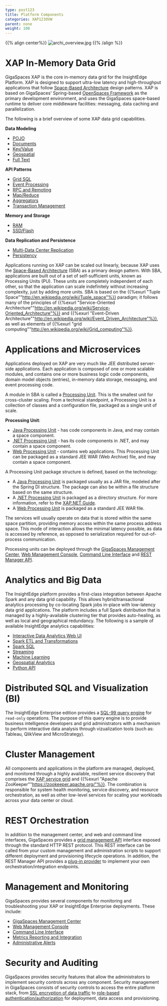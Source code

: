 ```yaml
---
type: post123
title: Platform Components
categories: XAP123OVW
parent: none
weight: 100
---
```


 

{{% align center%}}
![archi_overview.jpg](/attachment_files/Product_Architecture1.png)
{{% /align %}}

# XAP In-Memory Data Grid

GigaSpaces XAP is the core in-memory data grid for the InsightEdge Platform. XAP is designed to support ultra-low latency and high-throughput applications that follow [Space-Based Architecture](./space-based-architecture.html) design patterns. XAP is based on GigaSpaces' Spring-based [OpenSpaces Framework](./product-architecture.html#product-architecture-openSpaces-api-and-components) as the primary development environment, and uses the GigaSpaces space-based runtime to deliver core middleware facilities: messaging, data caching and parallelization.

The following is a brief overview of some XAP data grid capabilities.

**Data Modeling**

- [POJO](../dev-java/pojo-overview.html)
- [Documents](../dev-java/document-api.html)
- [Key/Value](../dev-java/map-api.html)
- [Geospatial](../dev-java/indexing-geospatial.html)
- [Full Text](../dev-java/indexing-text-search.html)

**API Patterns**

- [Grid SQL](../dev-java/query-sql.html)
- [Event Processing](../dev-java/event-processing.html)
- [RPC and Remoting](../dev-java/space-based-remoting-overview.html)
- [Map/Reduce](../dev-java/task-execution-overview.html)
- [Aggregators](../dev-java/aggregators.html)
- [Transaction Management](../dev-java/transaction-overview.html)


**Memory and Storage**

- [RAM](../dev-java/memory-management-overview.html)
- [SSD/Flash](../admin/memoryxtend-rocksdb-ssd.html)


**Data Replication and Persistence**

- [Multi-Data Center Replication](../dev-java/multi-site-replication-overview.html)
- [Persistency](../dev-java/space-persistency-overview.html)


Applications running on XAP can be scaled out linearly, because XAP uses the [Space-Based Architecture](./space-based-architecture.html) (SBA) as a primary design pattern. With SBA, applications are built out of a set of self-sufficient units, known as Processing Units (PU). These units are completely independent of each other, so that the application can scale indefinitely without increasing complexity, just by adding more units. SBA is based on the {{%exurl "Tuple Space""http://en.wikipedia.org/wiki/Tuple_space"%}} paradigm; it follows many of the principles of {{%exurl "Service-Oriented Architecture""http://en.wikipedia.org/wiki/Service-Oriented_Architecture"%}} and {{%exurl "Event-Driven Architecture""http://en.wikipedia.org/wiki/Event_Driven_Architecture"%}}, as well as elements of {{%exurl "grid computing""http://en.wikipedia.org/wiki/Grid_computing"%}}.

# Applications and Microservices

Applications deployed on XAP are very much like JEE distributed server-side applications. Each application is composed of one or more scalable modules, and contains one or more business logic code components, domain model objects (entries), in-memory data storage, messaging, and event processing code.

A module in SBA is called a [Processing Unit](../dev-java/the-processing-unit-overview.html). This is the smallest unit for cross-cluster scaling. From a technical standpoint, a Processing Unit is a collection of classes and a configuration file, packaged as a single unit of scale.

**Processing Unit**:

- [Java Processing Unit](../dev-java/the-processing-unit-overview.html) - has code components in Java, and may contain a space component.
- [.NET Processing Unit](../dev-java/the-processing-unit-overview.html) -  has its code components in .NET, and may contain a space component.
- [Web Processing Unit](../dev-java/web-application-overview.html) - contains web applications. This Processing Unit can be packaged as a standard JEE WAR (Web Archive) file, and may contain a space component.

A Processing Unit package structure is defined, based on the technology:

- A [Java Processing Unit](../dev-java/the-processing-unit-structure-and-configuration.html) is packaged usually as a JAR file, modeled after the Spring DI structure. The package can also be within a file structure based on the same structure.
- A [.NET Processing Unit](../dev-java/the-processing-unit-overview.html) is packaged as a directory structure. For more information, refer to the [XAP.NET Guide](../dev-dotnet/the-processing-unit-overview.html).
- A [Web Processing Unit](../dev-java/web-application-overview.html#deployment) is packaged as a standard JEE WAR file.

The services will usually operate on data that is stored within the same space partition, providing memory access within the same process address space. This mode of interaction allows the minimal latency possible, as data is accessed by reference, as opposed to serialization required for out-of-process communication.

Processing units can be deployed through the [GigaSpaces Management Center](../admin/gigaspaces-management-center.html), [Web Management Console](../admin/web-management-console.html), [Command Line Interface](../admin/tools-cli.html) and [REST Manager API](../admin/admin-rest-manager-api.html).


# Analytics and Big Data
The InsightEdge platform provides a first-class integration between Apache Spark and any data grid capability. This allows hybrid/transactional analytics processing by co-locating Spark jobs in-place with low-latency data grid applications. The platform includes a full Spark distribution that is managed by a highly-available clustering tier that provides auto-healing, as well as local and geographical redundancy. The following is a sample of available InsightEdge analytics capabilities:

- [Interactive Data Analytics Web UI](../started/insightedge-zeppelin.html)
- [Spark ETL and Transformations](../dev-java/insightedge-rdd.html)
- [Spark SQL](../dev-java/insightedge-dataframes.html)
- [Streaming](../dev-java/insightedge-streaming.html)
- [Machine Learning](../dev-java/insightedge-mllib.html)
- [Geospatial Analytics](../dev-java/insightedge-geospatial.html)
- [Python API](../dev-java/insightedge-python.html)


# Distributed SQL and Visualization (BI)

The InsightEdge Enterprise edition provides a [SQL-99 query engine](../dev-java/sql-client.html) for `read-only` operations. The purpose of this query engine is to provide business intelligence developers and grid administrators with a mechanism to perform interactive data analysis through vizualization tools (such as: Tableau, QlikView and MicroStrategy).

# Cluster Management

All components and applications in the platform are managed, deployed, and monitored through a highly available, resilient service discovery that comprises the [XAP service grid](./the-runtime-environment.html) and {{%exurl "Apache ZooKeeper""https://zookeeper.apache.org/"%}}. The combination is responsible for system health monitoring, service discovery, and resource orchestration, as well as other low-level services for scaling your workloads across your data center or cloud.

# REST Orchestration

In addition to the management center, and web and command line interfaces, GigaSpaces provides a [grid management API](../admin/xap-manager-rest.html) interface exposed through the standard HTTP REST protocol. This REST interface can be called from your custom management and administration scripts to support different deployment and provisioning lifecycle operations. In addition, the REST Manager API provides a [plug-in provider](../admin/xap-manager-rest-pluggable.html) to implement your own orchestration/integration endpoints.

# Management and Monitoring

GigaSpaces provides several components for monitoring and troubleshooting your XAP or InsightEdge Enterprise deployments. These include:

- [GigaSpaces Management Center](../admin/tools-desktop-ui.html)
- [Web Management Console](../admin/tools-web-ui.html)
- [Command Line Interface](../admin/tools-cli.html)
- [Metrics Reporting and Integration](../admin/metrics-overview.html)
- [Administrative Alerts](../dev-java/administrative-alerts.html)


# Security and Auditing

GigaSpaces provides security features that allow the administrators to implement security controls across any component. Security management in GigaSpaces consists of security controls to access the entire platform stack, from [SSL encryption of data traffic](../security/securing-the-transport-layer-using-ssl.html) to [role-based authentication/authorization](../security/securing-xap-components.html) for deployment, data access and provisioning.
